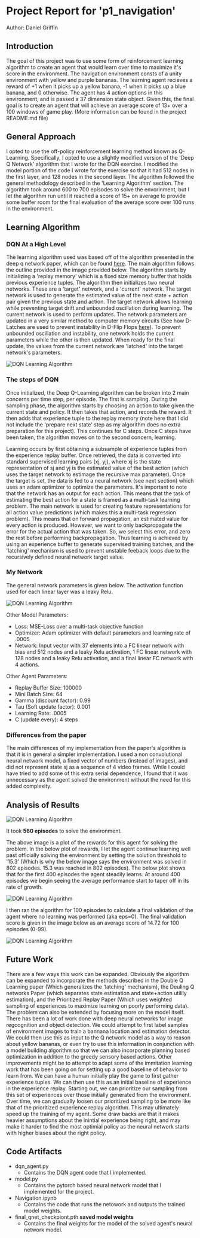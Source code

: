 # Project Report for 'p1_navigation'

Author: Daniel Griffin

## Introduction

The goal of this project was to use some form of reinforcement learning algorithm to create an agent that would learn over time to maximize it's score in the environment. The navigation environment consts of a unity environment with yellow and purple bananas. The learning agent recieves a reward of +1 when it picks up a yellow banana,  -1 when it picks up a blue banana, and 0 otherwise. The agent has 4 action options in this environment, and is passed a 37 dimension state object. Given this, the final goal is to create an agent that will achieve an average score of 13+ over a 100 windows of game play. (More information can be found in the project README.md file)

## General Approach

I opted to use the off-policy reinforcement learning method known as Q-Learning. Specifically, I opted to use a slightly modified version of the 'Deep Q Network' algorithm that I wrote for the DQN exercise. I modified the model portion of the code I wrote for the exercise so that it had 512 nodes in the first layer, and 128 nodes in the second layer. The algorithm followed the general methodology described in the 'Learning Algorithm' section. The algorithm took around 600 to 700 episodes to solve the envorinment, but I let the algorithm run until it reached a score of 15+ on average to provide some buffer room for the final evaluation of the average score over 100 runs in the environment.

## Learning Algorithm

### DQN At a High Level

The learning algorithm used was based off of the algorithm presented in the deep q network paper, which can be found [here](https://www.nature.com/articles/nature14236). The main algorithm follows the outline provided in the image provided below. The algorithm starts by initializing a 'replay memory' which is a fixed size memory buffer that holds previous experience tuples. The algorithm then initializes two neural networks. These are a 'target' network, and a 'current' network. The target network is used to generate the estimated value of the next state + action pair given the previous state and action. The target network allows learning while preventing target drift and unbounded oscillation during learning. The current network is used to perform updates. The network parameters are updated in a very similar method to computer memory circuits (See how D-Latches are used to prevent instability in D-Flip Flops [here](https://en.wikibooks.org/wiki/Electronics/Latches_and_Flip_Flops)). To prevent unbounded oscillation and instability, one network holds the current parameters while the other is then updated. When ready for the final update, the values from the current network are 'latched' into the target network's parameters. 

![DQN Learning Algorithm](https://github.com/dcompgriff/p1_navigation/blob/master/report_images/deep_q_network_algorithm.png)

### The steps of DQN

Once initialized, the Deep Q-Learning algorithm can be broken into 2 main concerns per time step, per episode. The first is sampling. During the sampling phase, the algorithm starts by choosing an action to take given the current state and policy. It then takes that action, and records the reward. It then adds that experience tuple to the replay memory (note here that I did not include the 'prepare next state' step as my algorithm does no extra preparation for this project). This continues for C steps. Once C steps have been taken, the algorithm moves on to the second concern, learning. 

Learning occurs by first obtaining a subsample of experience tuples from the experience replay buffer. Once retrieved, the data is converted into standard supervised learning pairs (xj, yj), where xj is the state representation of sj and yj is the estimated value of the best action (which uses the target network to estimage the recursive max parameter). Once the target is set, the data is fed to a neural network (see next section) which uses an adam optimizer to optimize the parameters. It's important to note that the network has an output for each action. This means that the task of estimating the best action for a state is framed as a multi-task learning problem. The main network is used for creating feature representations for all action value predictions (which makes this a multi-task regression problem). This means that on forward propagation, an estimated value for every action is produced. However, we want to only backpropagate the error for the actual action that was taken. So, we select this error, and zero the rest before performing backpropagation. Thus learning is achieved by using an experience buffer to generate supervised training batches, and the 'latching' mechanism is used to prevent unstable feeback loops due to the recursively defined neural network target value.

### My Network

The general network parameters is given below. The activation function used for each linear layer was a leaky Relu. 

![DQN Learning Algorithm](https://github.com/dcompgriff/p1_navigation/blob/master/report_images/network.png)

Other Model Parameters:
* Loss: MSE-Loss over a multi-task objective function
* Optimizer: Adam optimizer with default parameters and learning rate of .0005
* Network: Input vector with 37 elements into a FC linear network with bias and 512 nodes and a leaky Relu activation, 1 FC linear network with 128 nodes and a leaky Relu activation, and a final linear FC network with 4 actions.

Other Agent Parameters:
* Replay Buffer Size: 100000 
* Mini Batch Size: 64
* Gamma (discount factor):  0.99           
* Tau (Soft update factor): 0.001 
* Learning Rate: .0005
* C (update every): 4 steps

### Differences from the paper

The main differences of my implementation from the paper's algorithm is that it is in general a simpler implementation. I used a non convolutional neural network model, a fixed vector of numbers (instead of images), and did not represent state sj as a sequence of 4 video frames. While I could have tried to add some of this extra serial dependence, I found that it was unnecessary as the agent solved the environment without the need for this added complexity. 

## Analysis of Results

![DQN Learning Algorithm](https://github.com/dcompgriff/p1_navigation/blob/master/report_images/training_results_13.png)

It took **560 episodes** to solve the environment. 

The above image is a plot of the rewards for this agent for solving the problem. In the below plot of rewards, I let the agent continue learning well past officially solving the environment by setting the solution threshold to '15.3' (Which is why the below image says the environment was solved in 802 episodes. 15.3 was reached in 802 episodes). The below plot shows that for the first 400 episodes the agent steadily learns. At around 400 episodes we begin seeing the average performance start to taper off in its rate of growth.

![DQN Learning Algorithm](https://github.com/dcompgriff/p1_navigation/blob/master/report_images/training_results.png)

I then ran the algorithm for 100 episodes to calculate a final validation of the agent where no learning was performed (aka eps=0). The final validation score is given in the image below as an average score of 14.72 for 100 episodes (0-99). 

![DQN Learning Algorithm](https://github.com/dcompgriff/p1_navigation/blob/master/report_images/final_validation.png)

## Future Work

There are a few ways this work can be expanded. Obviously the algorithm can be expanded to incorporate the methods described in the Double Q Learning paper (Which generalizes the 'latching' mechanism), the Deuling Q networks Paper (which separates state estimation and state+action utilily estimation), and the Prioritized Replay Paper (Which uses weighted sampling of experiences to maximize learning on poorly performing data). The problem can also be extended by focusing more on the model itself. There has been a lot of work done with deep neural networks for image regcognition and object detection. We could attempt to first label samples of environment images to train a bannana location and estimation detector. We could then use this as input to the Q network model as a way to reason about yellow bananas, or even try to use this information in conjunction with a model building algorithm so that we can also incorporate planning based optimization in addition to the greedy sensory based actions. Other improvements might be to attempt to adapt some of the immitation learning work that has been going on for setting up a good baseline of behavior to learn from. We can have a human initially play the game to first gather experience tuples. We can then use this as an initial baseline of experience in the experience replay. Starting out, we can prioritize our sampling from this set of experiences over those initially generated from the environment. Over time, we can gradually loosen our prioritized sampling to be more like that of the prioritized experience replay algorithm. This may ultimately speed up the training of my agent. Some draw backs are that it makes heavier assumptions about the inintial experience being right, and may make it harder to find the most optimial policy as the neural network starts with higher biases about the right policy.

## Code Artifacts

* dqn_agent.py
    * Contains the DQN agent code that I implemented.
* model.py
    * Contains the pytorch based neural network model that I implemented for the project.
* Navigation.ipynb
    * Contains the code that runs the netowork and outputs the trained model weights.
* final_qnet_checkpiont.pth **saved model weights**
    * Contains the final weights for the model of the solved agent's neural network model.









